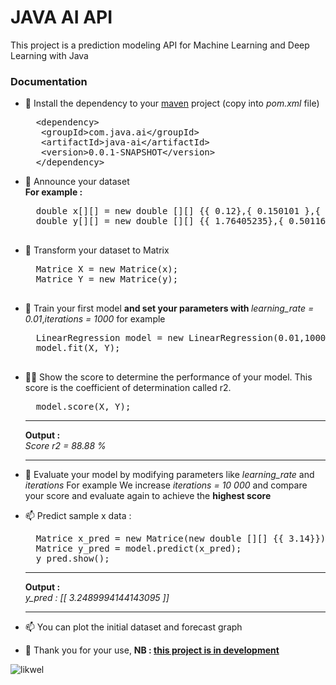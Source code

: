 
<h1>JAVA AI API</h1>

<p align="left">This project is a prediction modeling API for Machine Learning and Deep Learning with Java</p>

<h3>Documentation</h3>

- 🔭 Install the dependency to your [maven](https://maven.apache.org/) project (copy into <i>pom.xml</i> file)
    <pre>
	&lt;dependency&gt;
	 &lt;groupId&gt;com.java.ai&lt;/groupId&gt;
     &lt;artifactId>java-ai&lt;/artifactId&gt;
     &lt;version&gt;0.0.1-SNAPSHOT&lt;/version&gt;
    &lt;/dependency&gt;
 </pre>

- 🌱 Announce your dataset<br>
        <b>For example : </b>
    <pre>
    double x[][] = new double [][] {{ 0.12},{ 0.150101 },{ 0.2520202 },{ 0.3530303 },{ 0.4040404 },{ 0.50505051},{ 0.60606061},{ 0.70707071},{ 0.80808081},{ 0.90909091},{ 1.01010101},{ 1.11111111},{ 1.21212121},{ 1.31313131},{ 1.41414141},{ 1.51515152},{ 1.61616162},{ 1.71717172},{ 1.81818182},{ 1.91919192},{ 2.02020202},{ 2.12121212},{ 2.22222222},{ 2.32323232},{ 2.42424242},{ 2.52525253},{ 2.62626263},{ 2.72727273},{ 2.82828283},{ 2.92929293},{ 3.03030303},{ 3.13131313},{ 3.23232323},{ 3.33333333},{ 3.43434343},{ 3.53535354},{ 3.63636364},{ 3.73737374},{ 3.83838384},{ 3.93939394},{ 4.04040404},{ 4.14141414},{ 4.24242424},{ 4.34343434},{ 4.44444444},{ 4.54545455},{ 4.64646465},{ 4.74747475},{ 4.84848485},{ 4.94949495},{ 5.05050505},{ 5.15151515},{ 5.25252525},{ 5.35353535},{ 5.45454545},{ 5.55555556},{ 5.65656566},{ 5.75757576},{ 5.85858586},{ 5.95959596},{ 6.06060606},{ 6.16161616},{ 6.26262626},{ 6.36363636},{ 6.46464646},{ 6.56565657},{ 6.66666667},{ 6.76767677},{ 6.86868687},{ 6.96969697},{ 7.07070707},{ 7.17171717},{ 7.27272727},{ 7.37373737},{ 7.47474747},{ 7.57575758},{ 7.67676768},{ 7.77777778},{ 7.87878788},{ 7.97979798},{ 8.08080808},{ 8.18181818},{ 8.28282828},{ 8.38383838},{ 8.48484848},{ 8.58585859},{ 8.68686869},{ 8.78787879},{ 8.88888889},{ 8.98989899},{ 9.09090909},{ 9.19191919},{ 9.29292929},{ 9.39393939},{ 9.49494949},{ 9.5959596 },{ 9.6969697 },{ 9.7979798 },{ 9.8989899 },{10}};
	double y[][] = new double [][] {{ 1.76405235},{ 0.50116731},{ 1.18075819},{ 2.5439235 },{ 2.27159839},{-0.47222737},{ 1.55614902},{ 0.5557135 },{ 0.70486196},{ 1.31968941},{ 1.15414458},{ 2.56538462},{ 1.97315894},{ 1.43480633},{ 1.85800465},{ 1.84882584},{ 3.11024069},{ 1.51201345},{ 2.13124952},{ 1.06509618},{-0.5327878 },{ 2.77483072},{ 3.08665842},{ 1.5810673 },{ 4.69399705},{ 1.07088685},{ 2.67202114},{ 2.54008888},{ 4.36106204},{ 4.3986517 },{ 3.18525046},{ 3.50947565},{ 2.34453748},{ 1.35253687},{ 3.08643129},{ 3.6917025 },{ 4.86665432},{ 4.93975359},{ 3.45105702},{ 3.63709119},{ 2.99185108},{ 2.7213962 },{ 2.53615405},{ 6.29420974},{ 3.93479226},{ 4.10738024},{ 3.39366929},{ 5.5249651 },{ 3.234587  },{ 4.73675467},{ 4.15503849},{ 5.53841765},{ 4.74172011},{ 4.17290317},{ 5.42636323},{ 5.98388743},{ 5.72308288},{ 6.06004766},{ 5.22426376},{ 5.59685479},{ 5.38814561},{ 5.802063  },{ 5.44947998},{ 4.63735376},{ 6.64207261},{ 6.16387563},{ 5.03646832},{ 7.23045902},{ 5.9613885 },{ 7.02164237},{ 7.79979763},{ 7.30070008},{ 8.41212796},{ 6.13891155},{ 7.87708912},{ 6.89094748},{ 6.80597053},{ 7.19892811},{ 7.56723535},{ 8.03596332},{ 6.91565824},{ 9.08264467},{ 8.74849072},{ 6.8475947 },{ 9.97310068},{10.48174776},{ 9.86564826},{ 8.60795395},{ 7.81813627},{10.04435072},{ 8.68773214},{10.41436426},{ 9.50120427},{10.37057843},{ 9.85131589},{10.30253276},{ 9.70746972},{11.58385029},{10.02590199},{10.40198936}};
    </pre>

- 🤝 Transform your dataset to Matrix
    <pre>
    Matrice X = new Matrice(x);
	Matrice Y = new Matrice(y);
    </pre>

- 👯 Train your first model
    <b>
        and set your parameters with 
    </b> <i>learning_rate = 0.01</i>,<i>iterations = 1000</i> for example
    <pre>
    LinearRegression model = new LinearRegression(0.01,1000);
	model.fit(X, Y);
    </pre>

- 👨‍💻 Show the score to determine the performance of your model. This score is the coefficient of determination called r2.
    <pre>
    model.score(X, Y);</pre>
    <hr>
    <b>Output : </b><br>
    <i>Score r2 = 88.88 %</i>
    <hr>

- 📝 Evaluate your model by modifying parameters like <i>learning_rate </i> and <i>iterations</i>
    For example We increase <i>iterations = 10 000</i> and compare your score and evaluate again to achieve the <b>highest score</b>

- 📫 Predict sample x data :
    <pre>
    Matrice x_pred = new Matrice(new double [][] {{ 3.14}});
    Matrice y_pred = model.predict(x_pred);
	y_pred.show();</pre>
    <hr>
    <b>Output : </b><br>
    <i>y_pred : [[ 3.2489994144143095 ]]</i>
    <hr>

- 📫 You can plot the initial dataset and forecast graph

- 📄 Thank you for your use, <b>NB : [this project is in development](https://github.com/likwel/java-ai)</b>

<p><img align="center" src="https://github-readme-streak-stats.herokuapp.com/?user=likwel&" alt="likwel" /></p>
